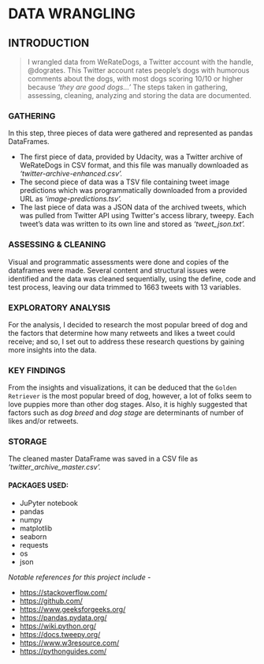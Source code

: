 # DATA WRANGLING
## INTRODUCTION

> I wrangled data from WeRateDogs, a Twitter account with the handle, @dogrates. This Twitter account rates people’s dogs with humorous comments about the dogs, with most dogs scoring 10/10 or higher because _‘they are good dogs…’_
The steps taken in gathering, assessing, cleaning, analyzing and storing the data are documented.

### GATHERING

In this step, three pieces of data were gathered and represented as pandas DataFrames.
- The first piece of data, provided by Udacity, was a Twitter archive of WeRateDogs in CSV format, and this file was manually downloaded as _‘twitter-archive-enhanced.csv’._
- The second piece of data was a TSV file containing tweet image predictions which was programmatically downloaded from a provided URL as _‘image-predictions.tsv’._
- The last piece of data was a JSON data of the archived tweets, which was pulled from Twitter API using Twitter's access library, tweepy. Each tweet’s data was written to its own line and stored as _‘tweet_json.txt’._

### ASSESSING & CLEANING
Visual and programmatic assessments were done and copies of the dataframes were made. Several content and structural issues were identified and the data was cleaned sequentially, using the define, code and test process, leaving our data trimmed to 1663 tweets with 13 variables.

### EXPLORATORY ANALYSIS
For the analysis, I decided to research the most popular breed of dog and the factors that determine how many retweets and likes a tweet could receive; and so, I set out to address these research questions by gaining more insights into the data.

### KEY FINDINGS
From the insights and visualizations, it can be deduced that the `Golden Retriever` is the most popular breed of dog, however, a lot of folks seem to love puppies more than other dog stages. Also, it is highly suggested that factors such as _dog breed_ and _dog stage_ are determinants of number of likes and/or retweets.

### STORAGE
The cleaned master DataFrame was saved in a CSV file as _‘twitter_archive_master.csv’._

#### PACKAGES USED:

- JuPyter notebook
- pandas
- numpy
- matplotlib
- seaborn
- requests
- os
- json

_Notable references for this project include -_
- https://stackoverflow.com/
- https://github.com/
- https://www.geeksforgeeks.org/
- https://pandas.pydata.org/
- https://wiki.python.org/
- https://docs.tweepy.org/
- https://www.w3resource.com/
- https://pythonguides.com/
